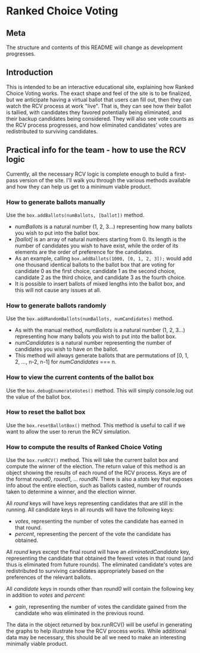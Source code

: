 # Ranked Choice Voting

## Meta

The structure and contents of this README will change as development progresses.

## Introduction

This is intended to be an interactive educational site, explaining how Ranked Choice Voting works.  The exact shape and feel of the site is to be finalized, but we anticipate having a virtual ballot that users can fill out, then they can watch the RCV process at work "live".  That is, they can see how their ballot is tallied, with candidates they favored potentially being eliminated, and their backup candidates being considered.  They will also see vote counts as the RCV process progresses, and how eliminated candidates' votes are redistributed to surviving candidates.

## Practical info for the team - how to use the RCV logic

Currently, all the necessary RCV logic is complete enough to build a first-pass version of the site.  I'll walk you through the various methods available and how they can help us get to a minimum viable product.

### How to generate ballots manually

Use the `box.addBallots(numBallots, [ballot])` method.
* _numBallots_ is a natural number (1, 2, 3...) representing how many ballots you wish to put into the ballot box.
* _[ballot]_ is an array of natural numbers starting from 0.  Its length is the number of candidates you wish to have exist, while the order of its elements are the order of preference for the candidates.
* As an example, calling `box.addBallots(1000, [0, 1, 2, 3]);` would add one thousand identical ballots to the ballot box that are voting for candidate 0 as the first choice, candidate 1 as the second choice, candidate 2 as the third choice, and candidate 3 as the fourth choice.
* It is possible to insert ballots of mixed lengths into the ballot box, and this will not cause any issues at all.

### How to generate ballots randomly

Use the `box.addRandomBallots(numBallots, numCandidates)` method.
* As with the manual method, _numBallots_ is a natural number (1, 2, 3...) representing how many ballots you wish to put into the ballot box.
* _numCandidates_ is a natural number representing the number of candidates you wish to have on the ballot.
* This method will always generate ballots that are permutations of [0, 1, 2, ..., n-2, n-1] for _numCandidates_ === n.

### How to view the current contents of the ballot box

Use the `box.debugEnumerateVotes()` method.  This will simply console.log out the value of the ballot box.

### How to reset the ballot box

Use the `box.resetBallotBox()` method.  This method is useful to call if we want to allow the user to rerun the RCV simulation.

### How to compute the results of Ranked Choice Voting

Use the `box.runRCV()` method.  This will take the current ballot box and compute the winner of the election.  The return value of this method is an object showing the results of each round of the RCV process.  Keys are of the format _round0_, _round1_, ... _roundN_.  There is also a _stats_ key that exposes info about the entire election, such as ballots casted, number of rounds taken to determine a winner, and the election winner.

All _round_ keys will have keys representing candidates that are still in the running.  All candidate keys in all rounds will have the following keys:
* _votes_, representing the number of votes the candidate has earned in that round.
* _percent_, representing the percent of the vote the candidate has obtained.

All _round_ keys except the final round will have an _eliminatedCandidate_ key, representing the candidate that obtained the fewest votes in that round (and thus is eliminated from future rounds).  The eliminated candidate's votes are redistributed to surviving candidates appropriately based on the preferences of the relevant ballots.

All _candidate_ keys in rounds other than _round0_ will contain the following key in addition to _votes_ and _percent_:
* _gain_, representing the number of votes the candidate gained from the candidate who was eliminated in the previous round.

The data in the object returned by box.runRCV() will be useful in generating the graphs to help illustrate how the RCV process works.  While additional data may be necessary, this should be all we need to make an interesting minimally viable product.